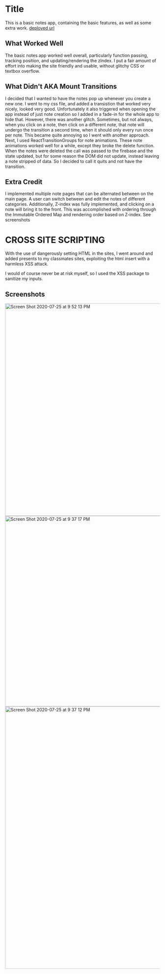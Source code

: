 # Title

This is a basic notes app, containing the basic features, as well as some extra work. 
[deployed url](http://schneider-cs52-notes.surge.sh)

## What Worked Well
The basic notes app worked well overall, particularly function passing, tracking position, and updating/rendering the zIndex. I put a fair amount of effort into making the site friendly and usable, without glitchy CSS or textbox overflow. 

## What Didn't AKA Mount Transitions

I decided that I wanted to have the notes pop up whenever you create a new one. I went to my css file, and added a transistion that worked very nicely, looked very good. Unfortunately it also triggered when opening the app instead of just note creation so I added in a fade-in for the whole app to hide that. However, there was another glitch. Sometimes, but not always, when you click on a note, then click on a different note, that note will undergo the transition a second time, when it should only every run once per note. This became quite annoying so I went with another approach. Next, I used ReactTransitionGroups for note animations. These note animations worked well for a while, except they broke the delete function. When the notes were deleted the call was passed to the firebase and the state updated, but for some reason the DOM did not update, instead leaving a note stripped of data. So I decided to call it quits and not have the transition.  

## Extra Credit

I implemented multiple note pages that can be alternated between on the main page. A user can switch between and edit the notes of different categories. Additionally, Z-index was fully implemented, and clicking on a note will bring it to the front. This was accomplished with ordering through the Immutable Ordered Map and rendering order based on Z-index. See screenshots

# CROSS SITE SCRIPTING
With the use of dangerously setting HTML in the sites, I went around and added presents to my classmates sites, exploiting the html insert with a harmless XSS attack.

I would of course never be at risk myself, so I used the XSS package to sanitize my inputs. 
## Screenshots
<img width="690" alt="Screen Shot 2020-07-25 at 9 52 13 PM" src="https://user-images.githubusercontent.com/48935297/88471069-b215bb00-cec1-11ea-9d99-d4bdc91205d1.png">
<img width="619" alt="Screen Shot 2020-07-25 at 9 37 17 PM" src="https://user-images.githubusercontent.com/48935297/88471071-b4781500-cec1-11ea-84ef-2cb8ea6b1666.png">
<img width="852" alt="Screen Shot 2020-07-25 at 9 37 12 PM" src="https://user-images.githubusercontent.com/48935297/88471072-b641d880-cec1-11ea-92bc-754ea48740d9.png">

